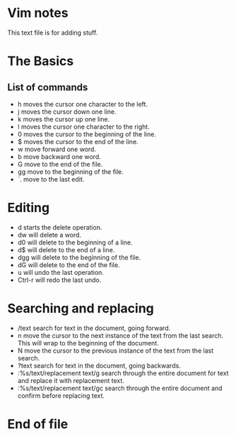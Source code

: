 # Vim notes
This text file is for adding stuff.

# The Basics
## List of commands
- h moves the cursor one character to the left.
- j moves the cursor down one line.
- k moves the cursor up one line.
- l moves the cursor one character to the right.
- 0 moves the cursor to the beginning of the line.
- $ moves the cursor to the end of the line.
- w move forward one word.
- b move backward one word.
- G move to the end of the file.
- gg move to the beginning of the file.
- `. move to the last edit.

# Editing
- d starts the delete operation.
- dw will delete a word.
- d0 will delete to the beginning of a line.
- d$ will delete to the end of a line.
- dgg will delete to the beginning of the file.
- dG will delete to the end of the file.
- u will undo the last operation.
- Ctrl-r will redo the last undo.

# Searching and replacing
- /text search for text in the document, going forward.
- n move the cursor to the next instance of the text from the last search. This will wrap to the beginning of the document.
- N move the cursor to the previous instance of the text from the last search.
- ?text search for text in the document, going backwards.
- :%s/text/replacement text/g search through the entire document for text and replace it with replacement text.
- :%s/text/replacement text/gc search through the entire document and confirm before replacing text.

# End of file
